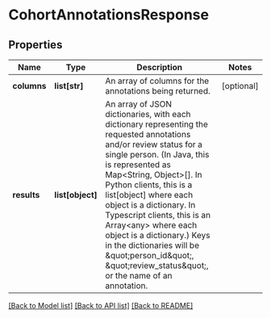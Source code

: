 # CohortAnnotationsResponse

## Properties
Name | Type | Description | Notes
------------ | ------------- | ------------- | -------------
**columns** | **list[str]** | An array of columns for the annotations being returned.  | [optional] 
**results** | **list[object]** | An array of JSON dictionaries, with each dictionary representing the requested annotations and/or review status for a single person. (In Java, this is represented as Map&lt;String, Object&gt;[]. In Python clients, this is a list[object] where each object is a dictionary. In Typescript clients, this is an Array&lt;any&gt; where each object is a dictionary.) Keys in the dictionaries will be \&quot;person_id\&quot;, \&quot;review_status\&quot;, or the name of an annotation.  | 

[[Back to Model list]](../README.md#documentation-for-models) [[Back to API list]](../README.md#documentation-for-api-endpoints) [[Back to README]](../README.md)


